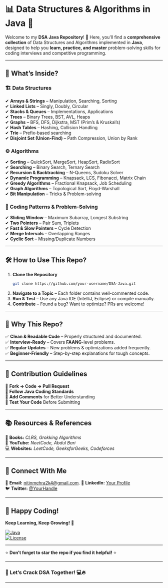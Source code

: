 # 📊 **Data Structures & Algorithms in Java** 🚀  

Welcome to my **DSA Java Repository**! 🌟 Here, you'll find a **comprehensive collection** of Data Structures and Algorithms implemented in **Java**, designed to help you **learn, practice, and master** problem-solving skills for coding interviews and competitive programming.  

---

## 📌 **What’s Inside?**  

### 🏗 **Data Structures**  
✔ **Arrays & Strings** – Manipulation, Searching, Sorting  
✔ **Linked Lists** – Singly, Doubly, Circular  
✔ **Stacks & Queues** – Implementations, Applications  
✔ **Trees** – Binary Trees, BST, AVL, Heaps  
✔ **Graphs** – BFS, DFS, Dijkstra, MST (Prim’s & Kruskal’s)  
✔ **Hash Tables** – Hashing, Collision Handling  
✔ **Trie** – Prefix-based searching  
✔ **Disjoint Set (Union-Find)** – Path Compression, Union by Rank  

### ⚙ **Algorithms**  
✔ **Sorting** – QuickSort, MergeSort, HeapSort, RadixSort  
✔ **Searching** – Binary Search, Ternary Search  
✔ **Recursion & Backtracking** – N-Queens, Sudoku Solver  
✔ **Dynamic Programming** – Knapsack, LCS, Fibonacci, Matrix Chain  
✔ **Greedy Algorithms** – Fractional Knapsack, Job Scheduling  
✔ **Graph Algorithms** – Topological Sort, Floyd-Warshall  
✔ **Bit Manipulation** – Tricks & Problem-solving  

### 🎯 **Coding Patterns & Problem-Solving**  
✔ **Sliding Window** – Maximum Subarray, Longest Substring  
✔ **Two Pointers** – Pair Sum, Triplets  
✔ **Fast & Slow Pointers** – Cycle Detection  
✔ **Merge Intervals** – Overlapping Ranges  
✔ **Cyclic Sort** – Missing/Duplicate Numbers  

---

## 🛠 **How to Use This Repo?**  
1. **Clone the Repository**  
   ```sh
   git clone https://github.com/your-username/DSA-Java.git
   ```
2. **Navigate to a Topic** – Each folder contains well-commented code.  
3. **Run & Test** – Use any Java IDE (IntelliJ, Eclipse) or compile manually.  
4. **Contribute** – Found a bug? Want to optimize? PRs are welcome!  

---

## 🚀 **Why This Repo?**  
✅ **Clean & Readable Code** – Properly structured and documented.  
✅ **Interview-Ready** – Covers **FAANG**-level problems.  
✅ **Regular Updates** – New problems & optimizations added frequently.  
✅ **Beginner-Friendly** – Step-by-step explanations for tough concepts.  

---

## 🌟 **Contribution Guidelines**  
🔹 **Fork → Code → Pull Request**  
🔹 **Follow Java Coding Standards**  
🔹 **Add Comments** for Better Understanding  
🔹 **Test Your Code** Before Submitting  

---

## 📚 **Resources & References**  
📖 **Books:** *CLRS, Grokking Algorithms*  
🎥 **YouTube:** *NeetCode, Abdul Bari*  
💻 **Websites:** *LeetCode, GeeksforGeeks, Codeforces*  

---

## 🤝 **Connect With Me**  
📧 **Email:** nitinmehra2k4@gmail.com.
🔗 **LinkedIn:** [Your Profile](https://www.linkedin.com/in/nitinmehra09/)  
🐦 **Twitter:** [@YourHandle](https://x.com/nitinmehra_09)  

---

## 🎉 **Happy Coding!**  
**Keep Learning, Keep Growing!** 🌱  

[![Java](https://img.shields.io/badge/Java-17%2B-orange?logo=java)](https://www.java.com/)  
[![License](https://img.shields.io/badge/License-MIT-blue)](LICENSE)  

---

⭐ **Don’t forget to star the repo if you find it helpful!** ⭐  

---

### 🚀 **Let’s Crack DSA Together!** 💻🔥  

---
